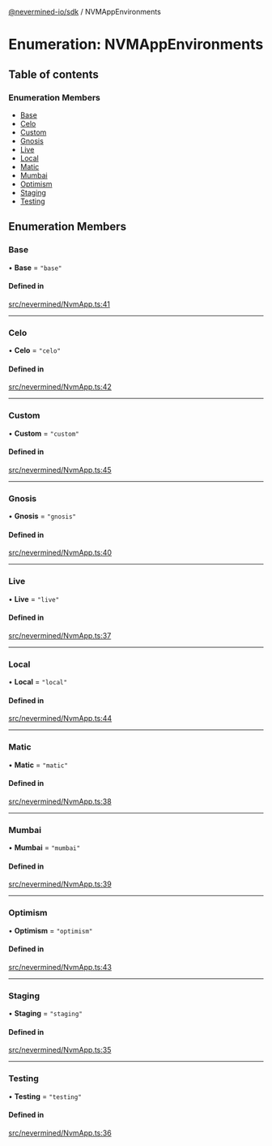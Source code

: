 [@nevermined-io/sdk](../code-reference.md) / NVMAppEnvironments

# Enumeration: NVMAppEnvironments

## Table of contents

### Enumeration Members

- [Base](NVMAppEnvironments.md#base)
- [Celo](NVMAppEnvironments.md#celo)
- [Custom](NVMAppEnvironments.md#custom)
- [Gnosis](NVMAppEnvironments.md#gnosis)
- [Live](NVMAppEnvironments.md#live)
- [Local](NVMAppEnvironments.md#local)
- [Matic](NVMAppEnvironments.md#matic)
- [Mumbai](NVMAppEnvironments.md#mumbai)
- [Optimism](NVMAppEnvironments.md#optimism)
- [Staging](NVMAppEnvironments.md#staging)
- [Testing](NVMAppEnvironments.md#testing)

## Enumeration Members

### Base

• **Base** = `"base"`

#### Defined in

[src/nevermined/NvmApp.ts:41](https://github.com/nevermined-io/sdk-js/blob/e4809d494b1dd12cc268e67289765b571409560d/src/nevermined/NvmApp.ts#L41)

---

### Celo

• **Celo** = `"celo"`

#### Defined in

[src/nevermined/NvmApp.ts:42](https://github.com/nevermined-io/sdk-js/blob/e4809d494b1dd12cc268e67289765b571409560d/src/nevermined/NvmApp.ts#L42)

---

### Custom

• **Custom** = `"custom"`

#### Defined in

[src/nevermined/NvmApp.ts:45](https://github.com/nevermined-io/sdk-js/blob/e4809d494b1dd12cc268e67289765b571409560d/src/nevermined/NvmApp.ts#L45)

---

### Gnosis

• **Gnosis** = `"gnosis"`

#### Defined in

[src/nevermined/NvmApp.ts:40](https://github.com/nevermined-io/sdk-js/blob/e4809d494b1dd12cc268e67289765b571409560d/src/nevermined/NvmApp.ts#L40)

---

### Live

• **Live** = `"live"`

#### Defined in

[src/nevermined/NvmApp.ts:37](https://github.com/nevermined-io/sdk-js/blob/e4809d494b1dd12cc268e67289765b571409560d/src/nevermined/NvmApp.ts#L37)

---

### Local

• **Local** = `"local"`

#### Defined in

[src/nevermined/NvmApp.ts:44](https://github.com/nevermined-io/sdk-js/blob/e4809d494b1dd12cc268e67289765b571409560d/src/nevermined/NvmApp.ts#L44)

---

### Matic

• **Matic** = `"matic"`

#### Defined in

[src/nevermined/NvmApp.ts:38](https://github.com/nevermined-io/sdk-js/blob/e4809d494b1dd12cc268e67289765b571409560d/src/nevermined/NvmApp.ts#L38)

---

### Mumbai

• **Mumbai** = `"mumbai"`

#### Defined in

[src/nevermined/NvmApp.ts:39](https://github.com/nevermined-io/sdk-js/blob/e4809d494b1dd12cc268e67289765b571409560d/src/nevermined/NvmApp.ts#L39)

---

### Optimism

• **Optimism** = `"optimism"`

#### Defined in

[src/nevermined/NvmApp.ts:43](https://github.com/nevermined-io/sdk-js/blob/e4809d494b1dd12cc268e67289765b571409560d/src/nevermined/NvmApp.ts#L43)

---

### Staging

• **Staging** = `"staging"`

#### Defined in

[src/nevermined/NvmApp.ts:35](https://github.com/nevermined-io/sdk-js/blob/e4809d494b1dd12cc268e67289765b571409560d/src/nevermined/NvmApp.ts#L35)

---

### Testing

• **Testing** = `"testing"`

#### Defined in

[src/nevermined/NvmApp.ts:36](https://github.com/nevermined-io/sdk-js/blob/e4809d494b1dd12cc268e67289765b571409560d/src/nevermined/NvmApp.ts#L36)
